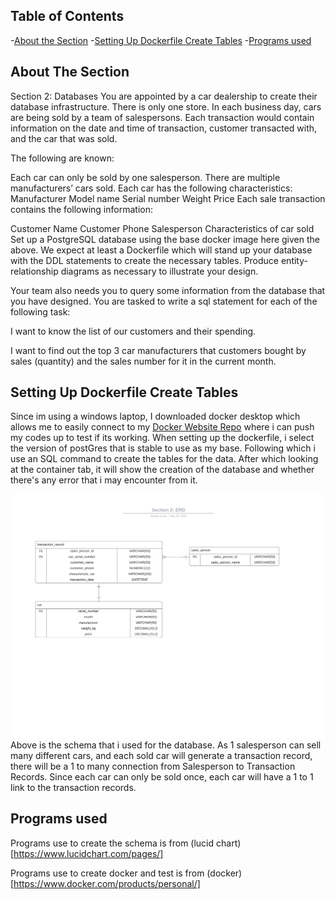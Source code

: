 ## Table of Contents
-[About the Section](#about-the-section)
-[Setting Up Dockerfile Create Tables](#setting-up-dockerfile-create-tables)
-[Programs used](#programs-used)

<!-- ABOUT THE SECTION -->
## About The Section
Section 2: Databases
You are appointed by a car dealership to create their database infrastructure. There is only one store. In each business day, cars are being sold by a team of salespersons. Each transaction would contain information on the date and time of transaction, customer transacted with, and the car that was sold.

The following are known:

Each car can only be sold by one salesperson.
There are multiple manufacturers’ cars sold.
Each car has the following characteristics:
Manufacturer
Model name
Serial number
Weight
Price
Each sale transaction contains the following information:

Customer Name
Customer Phone
Salesperson
Characteristics of car sold
Set up a PostgreSQL database using the base docker image here given the above. We expect at least a Dockerfile which will stand up your database with the DDL statements to create the necessary tables. Produce entity-relationship diagrams as necessary to illustrate your design.

Your team also needs you to query some information from the database that you have designed. You are tasked to write a sql statement for each of the following task:

I want to know the list of our customers and their spending.

I want to find out the top 3 car manufacturers that customers bought by sales (quantity) and the sales number for it in the current month.

<!-- Setting Up Dockerfile -->
## Setting Up Dockerfile Create Tables
Since im using a windows laptop, I downloaded docker desktop which allows me to easily connect to my [Docker Website Repo](https://hub.docker.com/repository/docker/newbie4000/dataeng_test) where i can push my codes
up to test if its working. When setting up the dockerfile, i select the version of postGres that is stable to use as my base. Following which i use an SQL command to create the tables for the data.
After which looking at the container tab, it will show the creation of the database and whether there's any error that i may encounter from it.

![Alt text](https://github.com/darrenCWJ/dataeng_test/blob/master/Section%202/Section%202_%20ERD.png)
Above is the schema that i used for the database. As 1 salesperson can sell many different cars, and each sold car will generate a transaction record, there will be a 1 to many connection from Salesperson to Transaction Records.
Since each car can only be sold once, each car will have a 1 to 1 link to the transaction records. 

<!-- Programs used -->
## Programs used
Programs use to create the schema is from (lucid chart)[https://www.lucidchart.com/pages/]

Programs use to create docker and test is from (docker)[https://www.docker.com/products/personal/] 
